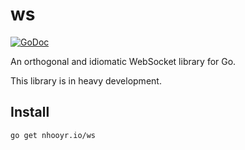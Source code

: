 # ws

[![GoDoc](https://godoc.org/nhooyr.io/ws?status.svg)](https://godoc.org/nhooyr.io/ws)

An orthogonal and idiomatic WebSocket library for Go.

This library is in heavy development.

## Install

```
go get nhooyr.io/ws
```
